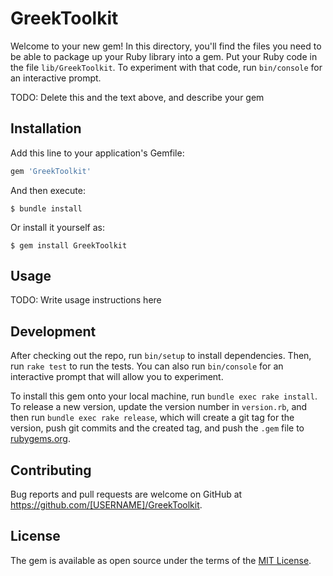 # GreekToolkit

Welcome to your new gem! In this directory, you'll find the files you need to be able to package up your Ruby library into a gem. Put your Ruby code in the file `lib/GreekToolkit`. To experiment with that code, run `bin/console` for an interactive prompt.

TODO: Delete this and the text above, and describe your gem

## Installation

Add this line to your application's Gemfile:

```ruby
gem 'GreekToolkit'
```

And then execute:

    $ bundle install

Or install it yourself as:

    $ gem install GreekToolkit

## Usage

TODO: Write usage instructions here

## Development

After checking out the repo, run `bin/setup` to install dependencies. Then, run `rake test` to run the tests. You can also run `bin/console` for an interactive prompt that will allow you to experiment.

To install this gem onto your local machine, run `bundle exec rake install`. To release a new version, update the version number in `version.rb`, and then run `bundle exec rake release`, which will create a git tag for the version, push git commits and the created tag, and push the `.gem` file to [rubygems.org](https://rubygems.org).

## Contributing

Bug reports and pull requests are welcome on GitHub at https://github.com/[USERNAME]/GreekToolkit.

## License

The gem is available as open source under the terms of the [MIT License](https://opensource.org/licenses/MIT).
